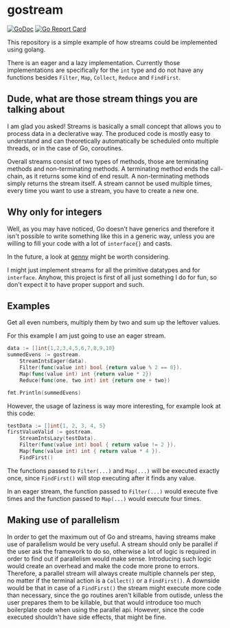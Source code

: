 # gostream

[![GoDoc](https://godoc.org/github.com/Bios-Marcel/gostream?status.svg)](https://godoc.org/github.com/Bios-Marcel/gostream)
[![Go Report Card](https://goreportcard.com/badge/github.com/Bios-Marcel/gostream)](https://goreportcard.com/report/github.com/Bios-Marcel/gostream)

This repository is a simple example of how streams could be implemented using golang.

There is an eager and a lazy implementation. Currently those implementations
are specifically for the `int` type and do not have any functions besides
`Filter`, `Map`, `Collect`, `Reduce` and `FindFirst`.

## Dude, what are those stream things you are talking about

I am glad you asked! Streams is basically a small concept that allows
you to process data in a declerative way. The produced code is mostly easy
to understand and can theoretically automatically be scheduled onto multiple
threads, or in the case of Go, coroutines.

Overall streams consist of two types of methods, those are terminating methods
and non-terminating methods. A terminating method ends the call-chain, as it
returns some kind of end result. A non-terminating methods simply returns the
stream itself. A stream cannot be used multiple times, every time you want to
use a stream, you have to create a new one.

## Why only for integers

Well, as you may have noticed, Go doesn't have generics and therefore it isn't
possible to write something like this in a generic way, unless you are willing
to fill your code with a lot of `interface{}` and casts.

In the future, a look at [genny](https://github.com/cheekybits/genny) might be
worth considering.

I might just implement streams for all the primitive datatypes and for
`interface`. Anyhow, this project is first of all just something I do for
fun, so don't expect it to have proper support and such.

## Examples

Get all even numbers, multiply them by two and sum up the leftover values.

For this example I am just going to use an eager stream.

```go
data := []int{1,2,3,4,5,6,7,8,9,10}
summedEvens := gostream.
    StreamIntsEager(data).
    Filter(func(value int) bool {return value % 2 == 0}).
    Map(func(value int) int {return value * 2})
    Reduce(func(one, two int) int {return one + two})

fmt.Println(summedEvens)
```

However, the usage of laziness is way more interesting, for example
look at this code:

```go
testData := []int{1, 2, 3, 4, 5}
firstValueValid := gostream.
    StreamIntsLazy(testData).
    Filter(func(value int) bool { return value != 2 }).
    Map(func(value int) int { return value * 4 }).
    FindFirst()
```

The functions passed to `Filter(...)` and `Map(...)` will be executed exactly
once, since `FindFirst()` will stop executing after it finds any value.

In an eager stream, the function passed to `Filter(...)` would execute five
times and the function passed to `Map(...)` would execute four times.

## Making use of parallelism

In order to get the maximum out of Go and streams, having streams make use of
parallelism would be very useful. A stream should only be parallel if the user
ask the framework to do so, otherwise a lot of logic is required in order to
find out if parallelism would make sense. Introducing such logic would create
an overhead and make the code more prone to errors. Therefore, a parallel
stream will always create multiple channels per step, no matter if the terminal
action is a `Collect()` or a `FindFirst()`. A downside would be that in case of
a `FindFirst()` the stream might execute more code than necessary, since the
go routines aren't killable from outisde, unless the user prepares them to be
killable, but that would introduce too much boilerplate code when using the
parallel api. However, since the code executed shouldn't have side effects,
that might be fine.